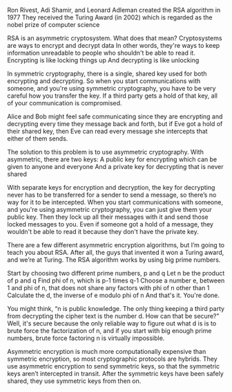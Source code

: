 <!-- slide 2 -->
Ron Rivest, Adi Shamir, and Leonard Adleman created the RSA algorithm in 1977
They received the Turing Award (in 2002) which is regarded as the nobel prize of computer science

<!-- slide 3 -->
RSA is an asymmetric cryptosystem.
What does that mean?
Cryptosystems are ways to encrypt and decrypt data
In other words, they're ways to keep information unreadable to people who shouldn't be able to read it.
Encrypting is like locking things up
And decrypting is like unlocking

<!-- slide 4 -->
In symmetric cryptography, there is a single, shared key used for both encrypting and decrypting.
So when you start communications with someone, and you're using symmetric cryptography, you have to be very careful how you transfer the key.
If a third party gets a hold of that key, all of your communication is compromised.

<!-- slide 5 -->
Alice and Bob might feel safe communicating since they are encrypting and decrypting every time they message back and forth, but if Eve got a hold of their shared key, then Eve can read every message she intercepts that either of them sends.

<!-- slide 6 -->
The solution to this problem is to use asymmetric cryptography. 
With asymmetric, there are two keys:
A public key for encrypting which can be given to anyone and everyone
And a private key for decrypting that is never shared

<!-- slide 7 -->
With separate keys for encryption and decryption, the key for decrypting never has to be transferred for a sender to send a message, so there’s no way for it to be intercepted.
When you start communications with someone, and you're using asymmetric cryptography, you can just give them your public key. Then they lock up all their messages with it and send those locked messages to you.
Even if someone got a hold of a message, they wouldn't be able to read it because they don't have the private key.

<!-- slide 8 -->
There are a few different asymmetric encryption algorithms, but I’m going to teach you about RSA. After all, the guys that invented it won a Turing award, and we’re at Turing.
The RSA algorithm works by using big prime numbers.

<!-- slide 9 -->
Start by choosing two different prime numbers, p and q
Let n be the product of p and q
Find phi of n, which is p-1 times q-1
Choose a number e, between 1 and phi of n, that does not share any factors with phi of n other than 1
Calculate the d, the inverse of e modulo phi of n
And that's it. You're done.

<!-- slide 11 -->
You might think,
“n is public knowledge. The only thing keeping a third party from decrypting the cipher text is the number d. How can that be secure?”
Well, it's secure because the only reliable way to figure out what d is is to brute force the factorization of n, and if you start with big enough prime numbers, brute force factoring n is virtually impossible.

<!-- slide 12 -->
Asymmetric encryption is much more computationally expensive than symmetric encryption, so most cryptographic protocols are hybrids. They use asymmetric encryption to send symmetric keys, so that the symmetric keys aren’t intercepted in transit. After the symmetric keys have been safely shared, they use symmetric keys from then on.